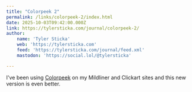 ```yaml
---
title: "Colorpeek 2"
permalink: /links/colorpeek-2/index.html
date: 2025-10-03T09:42:00.000Z
link: https://tylersticka.com/journal/colorpeek-2/
author:
    name: 'Tyler Sticka'
    web: 'https://tylersticka.com'
    feed: 'https://tylersticka.com/journal/feed.xml'
    mastodon: 'https://social.lol/@tylersticka'

---
```


I've been using [Colorpeek](https://colorpeek.com) on my Mildliner and Clickart sites and this new version is even better.